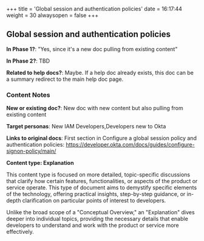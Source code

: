 +++
title = 'Global session and authentication policies'
date = 16:17:44
weight = 30
alwaysopen = false
+++

## Global session and authentication policies

**In Phase 1?**: "Yes, since it's a new doc pulling from existing content"

**In Phase 2?**: TBD

**Related to help docs?**: Maybe. If a help doc already exists, this doc can be a summary redirect to the main help doc page.



### Content Notes

**New or existing doc?**: New doc with new content but also pulling from existing content

**Target personas**: New IAM Developers,Developers new to Okta

**Links to original docs**: First section in Configure a global session policy and authentication policies: https://developer.okta.com/docs/guides/configure-signon-policy/main/

**Content type: Explanation**

This content type is focused on more detailed, topic-specific discussions that clarify how certain features, functionalities, or aspects of the product or service operate. This type of document aims to demystify specific elements of the technology, offering practical insights, step-by-step guidance, or in-depth clarification on particular points of interest to developers. 

Unlike the broad scope of a "Conceptual Overview," an "Explanation" dives deeper into individual topics, providing the necessary details that enable developers to understand and work with the product or service more effectively.


